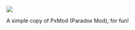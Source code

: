 <img src="https://pbs.twimg.com/profile_banners/782316217260449792/1499099030/1500x500">

A simple copy of PxMod (Paradox Mod), for fun!
